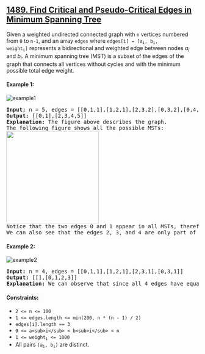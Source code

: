 ## [1489. Find Critical and Pseudo-Critical Edges in Minimum Spanning Tree](https://leetcode.com/problems/find-critical-and-pseudo-critical-edges-in-minimum-spanning-tree/)

Given a weighted undirected connected graph with `n` vertices numbered from `0` to `n-1`, and an array `edges` where <code>edges[i] = [a<sub>i</sub>, b<sub>i</sub>, weight<sub>i</sub>]</code> represents a bidirectional and weighted edge between nodes _a<sub>i</sub>_ and _b<sub>i</sub>_. A minimum spanning tree (MST) is a subset of the edges of the graph that connects all vertices without cycles and with the minimum possible total edge weight.

#### Example 1:

![example1](https://assets.leetcode.com/uploads/2020/06/04/ex1.png)

<pre>
<strong>Input:</strong> n = 5, edges = [[0,1,1],[1,2,1],[2,3,2],[0,3,2],[0,4,3],[3,4,3],[1,4,6]]
<strong>Output:</strong> [[0,1],[2,3,4,5]]
<strong>Explanation:</strong> The figure above describes the graph.
The following figure shows all the possible MSTs:
<img alt="" src="https://assets.leetcode.com/uploads/2020/06/04/msts.png" style="width: 242px; height: 242px;">
Notice that the two edges 0 and 1 appear in all MSTs, therefore they are critical edges, so we return [[0,1]].
We can also see that the edges 2, 3, and 4 are only part of the MST 1 which means they are pseudo-critical edges.
</pre>

#### Example 2:

![example2](https://assets.leetcode.com/uploads/2020/06/04/ex2.png)

<pre>
<strong>Input:</strong> n = 4, edges = [[0,1,1],[1,2,1],[2,3,1],[0,3,1]]
<strong>Output:</strong> [[],[0,1,2,3]]
<strong>Explanation:</strong> We can observe that since all 4 edges have equal weight, choosing any 3 edges from the given 4 will yield an MST. Therefore all 4 edges are pseudo-critical.
</pre>

#### Constraints:

-   `2 <= n <= 100`
-   `1 <= edges.length <= min(200, n * (n - 1) / 2)`
-   `edges[i].length == 3`
-   `0 <= a<sub>i</sub> < b<sub>i</sub> < n`
-   <code>1 <= weight<sub>i</sub> <= 1000</code>
-   All pairs <code>(a<sub>i</sub>, b<sub>i</sub>)</code> are distinct.
